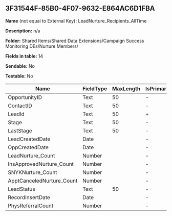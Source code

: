 ## 3F31544F-85B0-4F07-9632-E864AC6D1FBA

**Name** (not equal to External Key)**:** LeadNurture_Recipients_AllTime

**Description:** n/a

**Folder:** Shared Items/Shared Data Extensions/Campaign Success Monitoring DEs/Nurture Members/

**Fields in table:** 14

**Sendable:** No

**Testable:** No

| Name | FieldType | MaxLength | IsPrimaryKey | IsNullable | DefaultValue |
| --- | --- | --- | --- | --- | --- |
| OpportunityID | Text | 50 | - | + |  |
| ContactID | Text | 50 | - | + |  |
| LeadId | Text | 50 | + | - |  |
| Stage | Text | 50 | - | + |  |
| LastStage | Text | 50 | - | + |  |
| LeadCreatedDate | Date |  | - | + |  |
| OppCreatedDate | Date |  | - | + |  |
| LeadNurture_Count | Number |  | - | + |  |
| InsApprovedNurture_Count | Number |  | - | + |  |
| SNYKNurture_Count | Number |  | - | + |  |
| ApptCanceledNurture_Count | Number |  | - | + |  |
| LeadStatus | Text | 50 | - | + |  |
| RecordInsertDate | Date |  | - | + | GetDate() |
| PhysReferralCount | Number |  | - | + |  |
